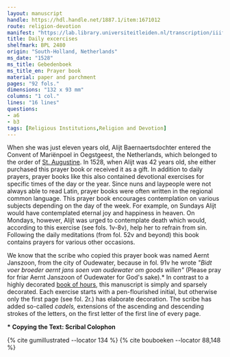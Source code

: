 ```yaml
---
layout: manuscript
handle: https://hdl.handle.net/1887.1/item:1671012
route: religion-devotion
manifest: "https://lab.library.universiteitleiden.nl/transcription/iiif/110/manifest"
title: Daily excercises
shelfmark: BPL 2480
origin: "South-Holland, Netherlands"
ms_date: "1528"
ms_title: Gebedenboek 
ms_title_en: Prayer book
material: paper and parchment
pages: "92 fols."
dimensions: "132 x 93 mm"
columns: "1 col."
lines: "16 lines"
questions:
- a6
- b3
tags: [Religious Institutions,Religion and Devotion]
---
```


When she was just eleven years old, Alijt Baernaertsdochter entered the
Convent of Mariënpoel in Oegstgeest, the Netherlands, which belonged to
the order of [St. Augustine](https://en.wikipedia.org/wiki/Augustinians). In 1528, when
Alijt was 42 years old, she either purchased this prayer book or
received it as a gift. In addition to daily prayers, prayer books like
this also contained devotional exercises for specific times of the day
or the year. Since nuns and laypeople were not always able to read
Latin, prayer books were often written in the regional common language.
This prayer book encourages contemplation on various subjects depending
on the day of the week. For example, on Sundays Alijt would have
contemplated eternal joy and happiness in heaven. On Mondays, however,
Alijt was urged to contemplate death which would, according to this
exercise (see fols. 1v-8v), help her to refrain from sin. Following the
daily meditations (from fol. 52v and beyond) this book contains prayers
for various other occasions.

We know that the scribe who copied this prayer book was named Aernt
Janszoon, from the city of Oudewater, because in fol. 91v he wrote
*"Bidt voer broeder aernt jans soen van oudewater om goods willen"*
(Please pray for friar Aernt Janszoon of Oudewater for God's sake).\* In
contrast to a highly decorated [book of hours](https://en.wikipedia.org/wiki/Book_of_hours), this manuscript is
simply and sparsely decorated. Each exercise starts with a
pen-flourished initial, but otherwise only the first page (see fol. 2r.)
has elaborate decoration. The scribe has added so-called *cadels,*
extensions of the ascending and descending strokes of the letters, on
the first letter of the first line of every page.

**\*** **Copying the Text: Scribal Colophon**

{% cite gumillustrated --locator 134 %}
{% cite bouboeken --locator 88,148 %}